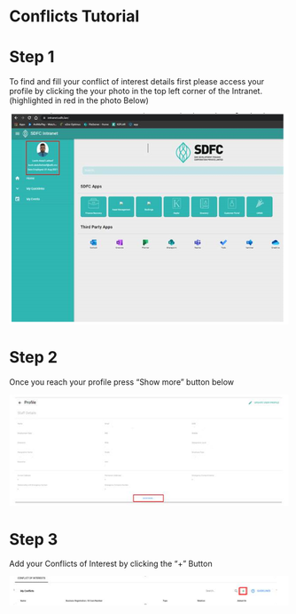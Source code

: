 # Conflicts Tutorial

# Step 1

To find and fill your conflict of interest details first please access your profile by clicking the your photo in the top left corner of the Intranet. (highlighted in red in the photo Below)

![This is the first step](./step1.PNG)

# Step 2

Once you reach your profile press “Show more” button below

![This is the second Step](./step2.PNG)


# Step 3

Add your Conflicts of Interest by clicking the “+” Button

![This is the third step](./step3.PNG)